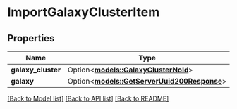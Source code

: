 # ImportGalaxyClusterItem

## Properties

Name | Type | Description | Notes
------------ | ------------- | ------------- | -------------
**galaxy_cluster** | Option<[**models::GalaxyClusterNoId**](GalaxyClusterNoId.md)> |  | [optional]
**galaxy** | Option<[**models::GetServerUuid200Response**](getServerUuid_200_response.md)> |  | [optional]

[[Back to Model list]](../README.md#documentation-for-models) [[Back to API list]](../README.md#documentation-for-api-endpoints) [[Back to README]](../README.md)


